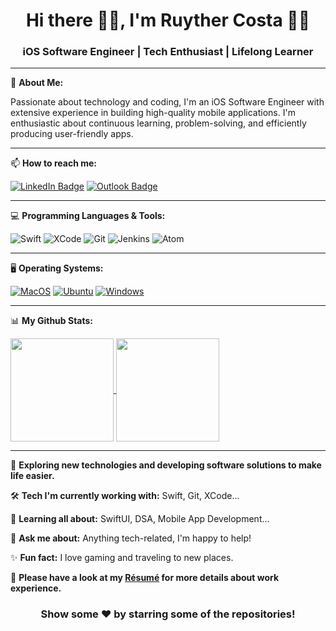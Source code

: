 <div align="center">

# Hi there 🙋‍♂️, I'm Ruyther Costa 👨‍💻

### iOS Software Engineer | Tech Enthusiast | Lifelong Learner

</div>

---

👋 **About Me:**

Passionate about technology and coding, I'm an iOS Software Engineer with extensive experience in building high-quality mobile applications. I'm enthusiastic about continuous learning, problem-solving, and efficiently producing user-friendly apps.

---

📫 **How to reach me:**

[![LinkedIn Badge](https://img.shields.io/badge/-LinkedIn-0077b5?style=flat&logo=LinkedIn&logoColor=white)](https://www.linkedin.com/in/ruyther/)
[![Outlook Badge](https://img.shields.io/badge/-Outlook-0078D4?style=flat&logo=microsoft-outlook&logoColor=white)](mailto:ruy_fusion@hotmail.com.com)

---

💻 **Programming Languages & Tools:**

![Swift](https://img.shields.io/badge/-Swift-FA7343?style=flat&logo=swift&logoColor=white)
![XCode](https://img.shields.io/badge/-Xcode-007ACC?style=flat-square&logo=Xcode&logoColor=white)
![Git](https://img.shields.io/badge/-Git-F05032?style=flat&logo=git&logoColor=white)
![Jenkins](https://img.shields.io/badge/-Jenkins-D24939?style=flat&logo=Jenkins&logoColor=white)
![Atom](https://img.shields.io/badge/-Atom-66595C?style=flat&logo=Atom&logoColor=white)

---

🖥 **Operating Systems:**

[![MacOS](https://img.shields.io/badge/-MacOS-000000?style=flat&logo=macos&logoColor=white)](https://www.apple.com/macos/)
[![Ubuntu](https://img.shields.io/badge/-Ubuntu-E95420?style=flat&logo=ubuntu&logoColor=white)](https://ubuntu.com/)
[![Windows](https://img.shields.io/badge/-Windows-0078D6?style=flat&logo=windows&logoColor=white)](https://www.microsoft.com/en-us/windows)

---

📊 **My Github Stats:**

<div>
  <a href="https://github.com/Themakew/github-readme-stats">
    <img
      align="center"
      height="165"
      src="https://github-readme-stats.vercel.app/api?username=Themakew&count_private=true&show_icons=true&custom_title=Ruyther's%20Github%20Stats&hide=issues&theme=vision-friendly-dark"
    />
  </a>
  
  <a href="https://github.com/Themakew/github-readme-stats">
    <img
      align="center"
      height="165"
      src="https://github-readme-streak-stats.herokuapp.com/?user=Themakew&hide_border=true&theme=vision-friendly-dark"
    />
  </a>
</div>

---

🌱 **Exploring new technologies and developing software solutions to make life easier.**

🛠 **Tech I'm currently working with:** Swift, Git, XCode...

🚀 **Learning all about:** SwiftUI, DSA, Mobile App Development...

💬 **Ask me about:** Anything tech-related, I'm happy to help!

✨ **Fun fact:** I love gaming and traveling to new places.

📄 **Please have a look at my [Résumé]([Link-to-your-resume](https://www.linkedin.com/in/ruyther/overlay/1635544361431/single-media-viewer/?type=DOCUMENT&profileId=ACoAAA6cU0wBLtgjISVj-ixqacppLYnGvmbAI_g)https://www.linkedin.com/in/ruyther/overlay/1635544361431/single-media-viewer/?type=DOCUMENT&profileId=ACoAAA6cU0wBLtgjISVj-ixqacppLYnGvmbAI_g) for more details about work experience.**

<div align="center">

### Show some ❤️ by starring some of the repositories!

</div>
